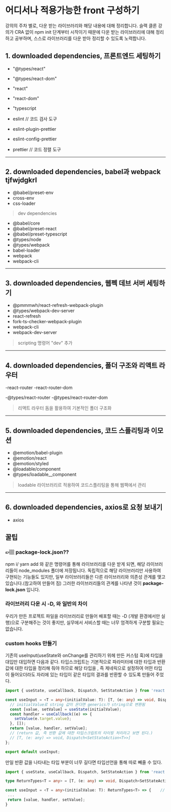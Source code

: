# 어디서나 적용가능한 front 구성하기

<p>강의의 주차 별로, 다운 받는 라이브러리와 해당 내용에 대해 정리합니다. 슬랙 클론 강의가 CRA 없이 npm init 단계부터 시작이기 때문에 다운 받는 라이브러리에 대해 정리하고 공부하며, 스스로 라이브러리를 다운 받아 정리할 수 있도록 노력합니다.</p>

## 1. downloaded dependencies, 프론트엔드 세팅하기

- "@types/react"
- "@types/react-dom"
- "react"
- "react-dom"
- "typescript

- eslint // 코드 검사 도구
- eslint-plugin-prettier
- eslint-config-prettier
- prettier // 코드 정렬 도구

<hr/>

## 2. downloaded dependencies, babel과 webpack tjfwjdgkrl

- @babel/preset-env
- cross-env
- css-loader

> dev dependencies

- @babel/core
- @babel/preset-react
- @babel/preset-typescript
- @types/node
- @types/webpack
- babel-loader
- webpack
- webpack-cli

<hr/>

## 3. downloaded dependencies, 웹펙 데브 서버 세팅하기

- @pmmmwh/react-refresh-webpack-plugin
- @types/webpack-dev-server
- react-refresh
- fork-ts-checker-webpack-plugin
- webpack-cli
- webpack-dev-server

> scripting 명령어 "dev" 추가

<hr/>

## 4. downloaded dependencies, 폴더 구조와 리액트 라우터

-react-router
-react-router-dom

-@types/react-router
-@types/react-router-dom

> 리액트 라우터 돔을 활용하여 기본적인 폴더 구조화

<hr/>

## 5. downloaded dependencies, 코드 스플리팅과 이모션

- @emotion/babel-plugin
- @emotion/react
- @emotion/styled
- @loadable/component
- @types/loadable\_\_component

> loadable 라이브러리르 적용하여 코드스플리팅을 통해 웹팩에서 관리

<hr/>

## 6. downloaded dependencies, axios로 요청 보내기

- axios

## 꿀팁

### 👉🏼 package-lock.json??

<p>npm i/ yarn add 와 같은 명령어를 통해 라이브러리를 다운 받게 되면, 해당 라이브러리들이 node_modules 폴더에 저장됩니다. 독립적으로 해당 라이브러리만 사용하여 구현되는 기능들도 있지만, 일부 라이브러리들은 다른 라이브러리와 의존성 관계를 맺고 있습니다.(참고하여 만들어 짐) 그러한 라이브러리들의 관계를 나타낸 것이 <b>package-lock.json</b> 입니다.</p>

### 라이브러리 다운 시 -D, 와 일반의 차이

<p>우리가 만든 프로젝트 파일을 라이브러리로 만들어 배포할 때는 -D (개발 환경에서만 실행)으로 구분해주는 것이 좋지만, 실무에서 서비스할 때는 너무 엄격하게 구분할 필요는 없습니다.</p>

### custom hooks 만들기

<p>기존의 useInput(useState와 onChange를 관리하기 위헤 만든 커스텀 훅)에 타입을 대입만 대입하면 다음과 같다. 타입스크립트는 기본적으로 파라미터에 대한 타입과 반환값에 대한 타입을 정리해 줘야 하므로 해당 타입을 <T>, 즉 제네릭으로 설정하여 어떤 타입이 들어오더라도 <T> 자리에 있는 타입이 같은 타입의 결과를 반환할 수 있도록 만들어 주었다.</p>

```ts
import { useState, useCallback, Dispatch, SetStateAction } from 'react';

const useInput = <T = any>(initialValue: T): [T, (e: any) => void, Dispatch<SetStateAction<T>>] => {
  // initialValue로 string 값이 온다면 generics가 string으로 변환됨
  const [value, setValue] = useState(initialValue);
  const handler = useCallback((e) => {
    setValue(e.target.value);
  }, []);
  return [value, handler, setValue];
  // (return 값, 즉 반환 값에 대한 타입스크립트의 타이핑 처리라고 보면 된다.)
  // [T, (e: any) => void, Dispatch<SetStateAction<T>>]
};

export default useInput;
```

<p>만일 반환 값을 나타내는 타입 부분이 너무 길다면 타입선언을 통해 따로 빼줄 수 있다.</p>

```ts
import { useState, useCallback, Dispatch, SetStateAction } from 'react';

type ReturnTypes<T = any> = [T, (e: any) => void, Dispatch<SetStateAction<T>>];

const useInput = <T = any>(initialValue: T): ReturnTypes<T> => {    // return 되는 값의 타입선언을 위로 따로 빼주어 해당 명(ReturnTypes)을 바로 사용했다
 ...
 return [value, handler, setValue];
}

```
